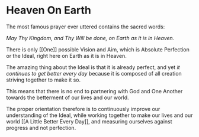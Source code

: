 # Heaven On Earth

The most famous prayer ever uttered contains the sacred words: 

_May Thy Kingdom, and Thy Will be done, on Earth as it is in Heaven._

There is only [[One]] possible Vision and Aim, which is Absolute Perfection or the Ideal, right here on Earth as it is in Heaven. 

The amazing thing about the Ideal is that it is already perfect, and yet *it continues to get better every day* because it is composed of all creation striving together to make it so. 

This means that there is no end to partnering with God and One Another towards the betterment of our lives and our world. 

The proper orientation therefore is to continuously improve our understanding of the Ideal, while working together to make our lives and our world [[A Little Better Every Day]], and measuring ourselves against progress and not perfection. 